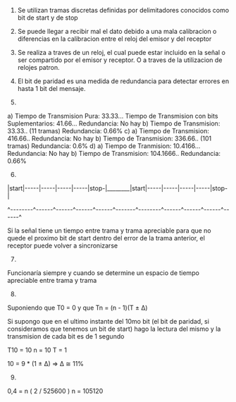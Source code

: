 1) Se utilizan tramas discretas definidas por delimitadores conocidos como bit de start y de stop

2) Se puede llegar a recibir mal el dato debido a una mala calibracion o diferencias en la calibracion
   entre el reloj del emisor y del receptor

3) Se realiza a traves de un reloj, el cual puede estar incluido en la señal o ser compartido por el emisor
y receptor. O a traves de la utilizacion de relojes patron.

4) El bit de paridad es una medida de redundancia para detectar errores en hasta 1 bit del mensaje.

5)
  a)
     Tiempo de Transmision Pura: 33.33...
     Tiempo de Transmision con bits Suplementarios: 41.66...
     Redundancia: No hay
  b)
     Tiempo de Transmision: 33.33.. (11 tramas)
     Redundancia: 0.66%
  c)
    a)
      Tiempo de Transmision: 416.66..
      Redundancia: No hay
    b)
      Tiempo de Transmision: 336.66.. (101 tramas)
      Redundancia: 0.6%
  d)
    a)
      Tiempo de Tranmision: 10.4166...
      Redundancia: No hay
    b)
      Tiempo de Transmision: 104.1666..
      Redundancia: 0.66%

6)

   |start|-----|-----|-----|-----|stop-|________|start|-----|-----|-----|-----|stop-|
   
   ^--------^------^------^------^------^-------^--------^------^------^------^------^

   Si la señal tiene un tiempo entre trama y trama apreciable para que no quede
   el proximo bit de start dentro del error de la trama anterior, el receptor
   puede volver a sincronizarse

7)
  Funcionaría siempre y cuando se determine un espacio de tiempo apreciable
  entre trama y trama

8)
  Suponiendo que T0 = 0 y que Tn = (n - 1)(T ± Δ)

  Si supongo que en el ultimo instante del 10mo bit (el bit de paridad, si consideramos que tenemos un bit de start)
  hago la lectura del mismo y la transmision de cada bit es de 1 segundo

  T10 = 10
  n = 10
  T = 1

  10 = 9 * (1 ± Δ) ⇒  Δ ≅ 11%

9)
  0,4 = n ( 2 / 525600 )
  n = 105120

